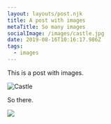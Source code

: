 ```yaml
---
layout: layouts/post.njk
title: A post with images
metaTitle: So many images
socialImage: /images/castle.jpg
date: 2019-08-16T10:16:17.986Z
tags:
  - images
---
```

This is a post with images.

![Castle](/images/castle.jpg "A Castle")

So there.

![](https://res.cloudinary.com/drewm/image/upload/c_scale,f_auto,q_auto,w_1200/v1565951936/8161021263_f112f90050_o_zx5tuv.jpg)
